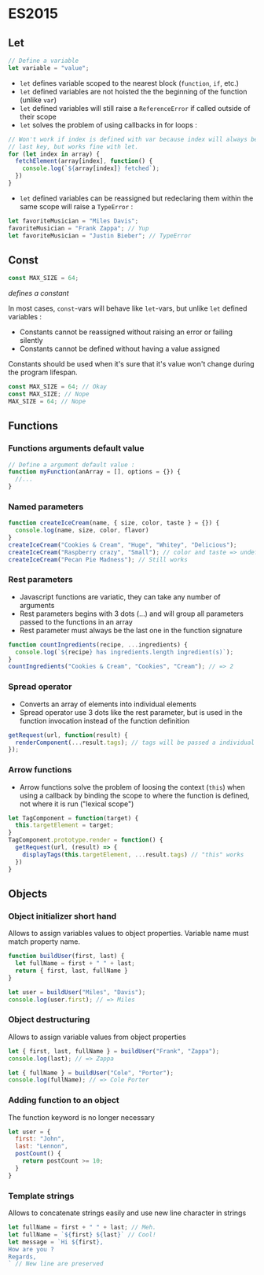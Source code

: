ES2015
======


## Let

```javascript
// Define a variable
let variable = "value";
```

* `let` defines variable scoped to the nearest block (`function`, `if`, etc.)
* `let` defined variables are not hoisted the the beginning of the function
(unlike `var`)
* `let` defined variables will still raise a `ReferenceError` if called outside
of their scope
* `let` solves the problem of using callbacks in for loops :

```javascript
// Won't work if index is defined with var because index will always be the
// last key, but works fine with let.
for (let index in array) {
  fetchElement(array[index], function() {
    console.log(`${array[index]} fetched`);
  })
}
```



* `let` defined variables can be reassigned but redeclaring them within the
same scope will raise a `TypeError` :

```javascript
let favoriteMusician = "Miles Davis";
favoriteMusician = "Frank Zappa"; // Yup
let favoriteMusician = "Justin Bieber"; // TypeError
```


## Const

```javascript
const MAX_SIZE = 64;
```
*defines a constant*

In most cases, `const`-vars will behave like `let`-vars, but unlike `let`
defined variables :
* Constants cannot be reassigned without raising an error or failing silently
* Constants cannot be defined without having a value assigned

Constants should be used when it's sure that it's value won't change during the
program lifespan.

```javascript
const MAX_SIZE = 64; // Okay
const MAX_SIZE; // Nope
MAX_SIZE = 64; // Nope
```


## Functions

### Functions arguments default value

```javascript
// Define a argument default value :
function myFunction(anArray = [], options = {}) {
  //...
}
```

### Named parameters

```javascript
function createIceCream(name, { size, color, taste } = {}) {
  console.log(name, size, color, flavor)
}
createIceCream("Cookies & Cream", "Huge", "Whitey", "Delicious");
createIceCream("Raspberry crazy", "Small"); // color and taste => undefined
createIceCream("Pecan Pie Madness"); // Still works
```

### Rest parameters

* Javascript functions are variatic, they can take any number of arguments
* Rest parameters begins with 3 dots (...) and will group all parameters passed
to the functions in an array
* Rest parameter must always be the last one in the function signature

```javascript
function countIngredients(recipe, ...ingredients) {
  console.log(`${recipe} has ingredients.length ingredient(s)`);
}
countIngredients("Cookies & Cream", "Cookies", "Cream"); // => 2
```

### Spread operator

* Converts an array of elements into individual elements
* Spread operator use 3 dots like the rest parameter, but is used in the
function invocation instead of the function definition

```javascript
getRequest(url, function(result) {
  renderComponent(...result.tags); // tags will be passed a individual arguments
});
```

### Arrow functions

* Arrow functions solve the problem of loosing the context (`this`) when using
a callback by binding the scope to where the function is defined, not where it
is run ("lexical scope")

```javascript
let TagComponent = function(target) {
  this.targetElement = target;
}
TagComponent.prototype.render = function() {
  getRequest(url, (result) => {
    displayTags(this.targetElement, ...result.tags) // "this" works
  })
}
```

## Objects

### Object initializer short hand

Allows to assign variables values to object properties. Variable name must match
property name.

```javascript
function buildUser(first, last) {
  let fullName = first + " " + last;
  return { first, last, fullName }
}

let user = buildUser("Miles", "Davis");
console.log(user.first); // => Miles
```

### Object destructuring

Allows to assign variable values from object properties

```javascript
let { first, last, fullName } = buildUser("Frank", "Zappa");
console.log(last); // => Zappa

let { fullName } = buildUser("Cole", "Porter");
console.log(fullName); // => Cole Porter
```

### Adding function to an object

The function keyword is no longer necessary

```javascript
let user = {
  first: "John",
  last: "Lennon",
  postCount() {
    return postCount >= 10;
  }
}
```

### Template strings

Allows to concatenate strings easily and use new line character in strings

```javascript
let fullName = first + " " + last; // Meh.
let fullName = `${first} ${last}` // Cool!
let message = `Hi ${first},
How are you ?
Regards,
` // New line are preserved
```